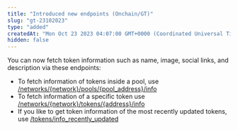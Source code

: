 ```yaml
---
title: "Introduced new endpoints (Onchain/GT)"
slug: "gt-23102023"
type: "added"
createdAt: "Mon Oct 23 2023 04:07:00 GMT+0000 (Coordinated Universal Time)"
hidden: false
---
```

You can now fetch token information such as name, image, social links, and description via these endpoints:

- To fetch information of tokens inside a pool, use [/networks/{network}/pools/{pool_address}/info](/reference/pool-token-info-contract-address)
- To fetch information of a specific token use [/networks/{network}/tokens/{address}/info](/reference/token-info-contract-address)
- If you like to get token information of the most recently updated tokens, use [/tokens/info_recently_updated](/reference/tokens-info-recent-updated)